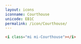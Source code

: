 ```yaml
---
layout: icons
iconname: Courthouse
unicode: EB1C
permalink: /icon/Courthouse/
---
```


``` html
<i class="mi mi-Courthouse"></i>
```
